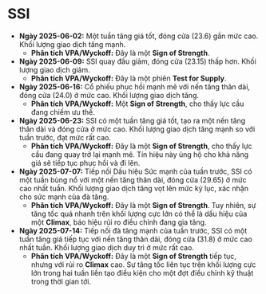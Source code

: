 # SSI

- **Ngày 2025-06-02:** Một tuần tăng giá tốt, đóng cửa (23.6) gần mức cao. Khối lượng giao dịch tăng mạnh.
    - **Phân tích VPA/Wyckoff:** Đây là một **Sign of Strength**.
- **Ngày 2025-06-09:** SSI quay đầu giảm, đóng cửa (23.15) thấp hơn. Khối lượng giao dịch giảm.
    - **Phân tích VPA/Wyckoff:** Đây là một phiên **Test for Supply**.
- **Ngày 2025-06-16:** Cổ phiếu phục hồi mạnh mẽ với nến tăng thân dài, đóng cửa (24.0) ở mức cao. Khối lượng giao dịch tăng.
    - **Phân tích VPA/Wyckoff:** Một **Sign of Strength**, cho thấy lực cầu đang chiếm ưu thế.
- **Ngày 2025-06-23:** SSI có một tuần tăng giá tốt, tạo ra một nến tăng thân dài và đóng cửa ở mức cao. Khối lượng giao dịch tăng mạnh so với tuần trước, đạt mức rất cao.
    - **Phân tích VPA/Wyckoff:** Đây là một **Sign of Strength**, cho thấy lực cầu đang quay trở lại mạnh mẽ. Tín hiệu này ủng hộ cho khả năng giá sẽ tiếp tục phục hồi và đi lên.
- **Ngày 2025-07-07:** Tiếp nối Dấu hiệu Sức mạnh của tuần trước, SSI có một tuần bùng nổ với một nến tăng thân dài, đóng cửa (29.65) ở mức cao nhất tuần. Khối lượng giao dịch tăng vọt lên mức kỷ lục, xác nhận cho sức mạnh của đà tăng.
    - **Phân tích VPA/Wyckoff:** Đây là một **Sign of Strength**. Tuy nhiên, sự tăng tốc quá nhanh trên khối lượng cực lớn có thể là dấu hiệu của một **Climax**, báo hiệu rủi ro điều chỉnh đang gia tăng.
- **Ngày 2025-07-14:** Tiếp nối đà tăng mạnh của tuần trước, SSI có một tuần tăng giá tiếp tục với nến tăng thân dài, đóng cửa (31.8) ở mức cao nhất tuần. Khối lượng giao dịch duy trì ở mức rất cao.
    - **Phân tích VPA/Wyckoff:** Đây là một **Sign of Strength** tiếp tục, nhưng với rủi ro **Climax** cao. Sự tăng tốc liên tục trên khối lượng cực lớn trong hai tuần liền tạo điều kiện cho một đợt điều chỉnh kỹ thuật trong thời gian tới.


